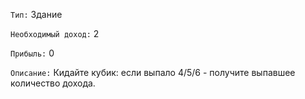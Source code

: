 `Тип:` Здание

`Необходимый доход:` 2

`Прибыль:` 0

`Описание:` Кидайте кубик: если выпало 4/5/6 - получите выпавшее количество дохода.
